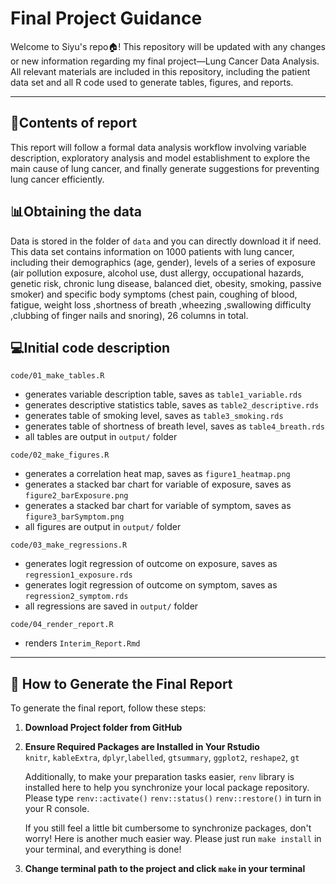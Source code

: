 # Final Project Guidance

Welcome to Siyu's repo🏠! This repository will be updated with any changes or new information regarding my final project—Lung Cancer Data Analysis. All relevant materials are included in this repository, including the patient data set and all R code used to generate tables, figures, and reports.

------------------------------------------------------------------------

## 📝Contents of report

This report will follow a formal data analysis workflow involving variable description, exploratory analysis and model establishment to explore the main cause of lung cancer, and finally generate suggestions for preventing lung cancer efficiently.

## 📊Obtaining the data

Data is stored in the folder of `data` and you can directly download it if need.\
This data set contains information on 1000 patients with lung cancer, including their demographics (age, gender), levels of a series of exposure (air pollution exposure, alcohol use, dust allergy, occupational hazards, genetic risk, chronic lung disease, balanced diet, obesity, smoking, passive smoker) and specific body symptoms (chest pain, coughing of blood, fatigue, weight loss ,shortness of breath ,wheezing ,swallowing difficulty ,clubbing of finger nails and snoring), 26 columns in total.

## 💻Initial code description

`code/01_make_tables.R`

-   generates variable description table, saves as `table1_variable.rds`
-   generates descriptive statistics table, saves as `table2_descriptive.rds`
-   generates table of smoking level, saves as `table3_smoking.rds`
-   generates table of shortness of breath level, saves as `table4_breath.rds`
-   all tables are output in `output/` folder

`code/02_make_figures.R`

-   generates a correlation heat map, saves as `figure1_heatmap.png`
-   generates a stacked bar chart for variable of exposure, saves as `figure2_barExposure.png`
-   generates a stacked bar chart for variable of symptom, saves as `figure3_barSymptom.png`
-   all figures are output in `output/` folder

`code/03_make_regressions.R`

-   generates logit regression of outcome on exposure, saves as `regression1_exposure.rds`
-   generates logit regression of outcome on symptom, saves as `regression2_symptom.rds`
-   all regressions are saved in `output/` folder

`code/04_render_report.R`

-   renders `Interim_Report.Rmd`

------------------------------------------------------------------------

## 📄 How to Generate the Final Report

To generate the final report, follow these steps:

1.  **Download Project folder from GitHub**

2.  **Ensure Required Packages are Installed in Your Rstudio**\
    `knitr`, `kableExtra`, `dplyr`,`labelled`, `gtsummary`, `ggplot2`, `reshape2`, `gt`

    Additionally, to make your preparation tasks easier, `renv` library is installed here to help you synchronize your local package repository. Please type `renv::activate()` `renv::status()` `renv::restore()` in turn in your R console.

    If you still feel a little bit cumbersome to synchronize packages, don't worry! Here is another much easier way. Please just run `make install` in your terminal, and everything is done!

3.  **Change terminal path to the project and click `make` in your terminal**
